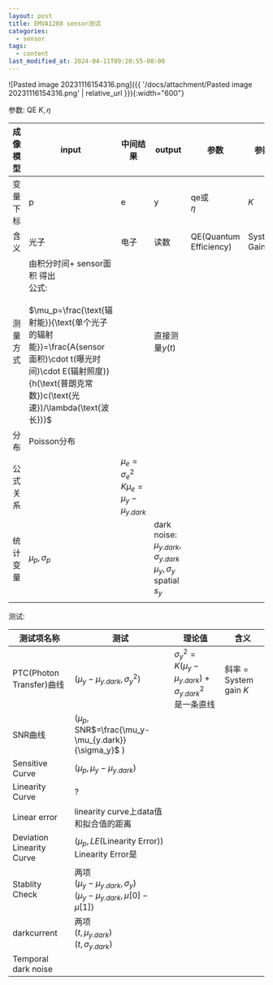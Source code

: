 ```yaml
---
layout: post
title: EMVA1288 sensor测试
categories:
  - sensor
tags:
  - content
last_modified_at: 2024-04-11T09:20:55-08:00
---
```


![Pasted image 20231116154316.png]({{ '/docs/attachment/Pasted image 20231116154316.png' | relative_url }}){:width="600"}

参数: QE $K, \eta$ 

| 成像模型 | input                                                                                                                                                                     | 中间结果                                               | output                                                                            | 参数                     | 参数          |
| ---- | ------------------------------------------------------------------------------------------------------------------------------------------------------------------------- | -------------------------------------------------- | --------------------------------------------------------------------------------- | ---------------------- | ----------- |
| 变量下标 | p                                                                                                                                                                         | e                                                  | y                                                                                 | qe或<br>$\eta$          | $K$         |
| 含义   | 光子                                                                                                                                                                        | 电子                                                 | 读数                                                                                | QE(Quantum Efficiency) | System Gain |
| 测量方式 | 由积分时间+ sensor面积 得出<br>公式: <br><br>$\mu_p=\frac{\text{辐射能}}{\text{单个光子的辐射能}}=\frac{A(sensor面积)\cdot t(曝光时间)\cdot E(辐射照度)}{h(\text{普朗克常数})c(\text{光速})/\lambda(\text{波长})}$ |                                                    | 直接测量$y(t)$                                                                        |                        |             |
| 分布   | Poisson分布<br>                                                                                                                                                             |                                                    |                                                                                   |                        |             |
| 公式关系 |                                                                                                                                                                           | $\mu_e=\sigma_e^2$ <br>$K\mu_e=\mu_y-\mu_{y.dark}$ |                                                                                   |                        |             |
| 统计变量 | $\mu_p, \sigma_p$                                                                                                                                                         |                                                    | dark noise: $\mu_{y.dark},\sigma_{y.dark}$<br>$\mu_y, \sigma_y$<br>spatial $s_y$  |                        |             |
|      |                                                                                                                                                                           |                                                    |                                                                                   |                        |             |


测试: 

| 测试项名称                     | 测试                                                                              | 理论值                                                           | 含义                   |
| ------------------------- | ------------------------------------------------------------------------------- | ------------------------------------------------------------- | -------------------- |
| PTC(Photon Transfer)曲线    | $(\mu_y-\mu_{y.dark},\sigma_y^2)$                                               | $\sigma_y^2=K(\mu_y-\mu_{y.dark})+\sigma_{y.dark}^2$<br>是一条直线 | 斜率 = System gain $K$ |
| SNR曲线                     | ($\mu_p$, SNR$=\frac{\mu_y-\mu_{y.dark}}{\sigma_y}$ )                           |                                                               |                      |
| Sensitive Curve           | $(\mu_p,\mu_y-\mu_{y.dark})$                                                    |                                                               |                      |
| Linearity Curve           | ?                                                                               |                                                               |                      |
| Linear error              | linearity curve上data值和拟合值的距离                                                    |                                                               |                      |
| Deviation Linearity Curve | $(\mu_p,LE(\text{Linearity Error}))$<br>Linearity Error是<br>                    |                                                               |                      |
| Stablity Check            | 两项<br> $(\mu_y-\mu_{y.dark},\sigma_y)$<br> $(\mu_y-\mu_{y.dark},\mu[0]-\mu[1])$ |                                                               |                      |
| darkcurrent               | 两项<br>$(t,\mu_{y.dark})$ <br>$(t,\sigma_{y.dark})$                              |                                                               |                      |
| Temporal dark noise       |                                                                                 |                                                               |                      |

